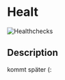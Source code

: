 # Healt

![Healthchecks](https://healthchecks.io/badge/f9a3b1d6-2f11-4d95-af94-e1eaa1/zgMz1PCq-2.svg)

## Description

 kommt später (:
